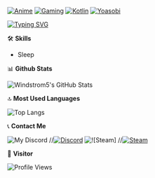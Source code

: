 [![Anime](https://img.shields.io/badge/Anime-Lover-pink?style=flat-square&logo=anime)](https://myanimelist.net/profile/team_onodera12)
[![Gaming](https://img.shields.io/badge/Gaming-Enthusiast-blue?style=flat-square&logo=pc)](https://steamcommunity.com/profiles/76561198881808539/)
[![Kotlin](https://img.shields.io/badge/Kotlin-Developer-orange?style=flat-square&logo=kotlin)](https://github.com/Windstrom5/Tugas_Akhir)
[![Yoasobi](https://img.shields.io/badge/Yoasobi-Fan-lightgreen?style=flat-square&logo=spotify)](https://open.spotify.com/artist/64tJ2EAv1R6UaZqc4iOCyj)

[![Typing SVG](https://readme-typing-svg.demolab.com/?lines=Welcome+to+my+profile)](https://git.io/typing-svg)


🛠️ **Skills**

- Sleep


📊 **Github Stats**

![Windstrom5's GitHub Stats](https://github-readme-stats.vercel.app/api?username=Windstrom5&show_icons=true&theme=radical)


🔝 **Most Used Languages**

![Top Langs](https://github-readme-stats.vercel.app/api/top-langs/?username=Windstrom5&layout=compact&theme=radical)


📞 **Contact Me**

![My Discord](https://discord-readme-badge.vercel.app/api?id=411135817449340929)
//[![Discord](https://img.shields.io/badge/Discord-Contact-7289DA?style=flat-square&logo=discord)](https://discordapp.com/users/411135817449340929)
![![Steam]](https://steam-stat.vercel.app/api?profileName=windstrom7)
//[![Steam](https://img.shields.io/badge/Steam-Contact-000000?style=flat-square&logo=steam)](https://steamcommunity.com/profiles/76561198881808539)


🧑 **Visitor**

![Profile Views](https://count.getloli.com/get/@Windstrom5?theme=rule34)
